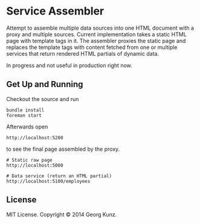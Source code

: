 # Service Assembler

Attempt to assemble multiple data sources into one HTML document with a proxy and multiple sources. Current implementation takes a static HTML page with template tags in it. The assembler proxies the static page and replaces the template tags with content fetched from one or multiple services that return rendered HTML partials of dynamic data. 

In progress and not useful in production right now.

## Get Up and Running

Checkout the source and run 

    bundle install
    foreman start

Afterwards open

    http://localhost:5200

to see the final page assembled by the proxy.

    # Static raw page
    http://localhost:5000

    # Data service (return an HTML partial)
    http://localhost:5100/employees

## License

MIT License. Copyright © 2014 Georg Kunz.
